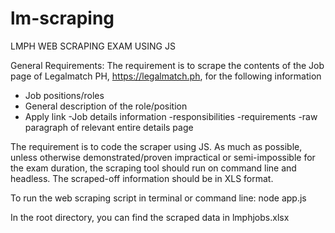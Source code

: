 # lm-scraping
LMPH WEB SCRAPING EXAM USING JS

General Requirements:
The requirement is to scrape the contents of the Job page of Legalmatch PH, https://legalmatch.ph, for the following information
- Job positions/roles
- General description of the role/position
- Apply link
-Job details information
  -responsibilities
  -requirements
  -raw paragraph of relevant entire details page
  
The requirement is to code the scraper using JS. As much as possible, unless otherwise
demonstrated/proven impractical or semi-impossible for the exam duration, the scraping
tool should run on command line and headless.
The scraped-off information should be in XLS format.




To run the web scraping script in terminal or command line:
node app.js

In the root directory, you can find the scraped data in lmphjobs.xlsx
